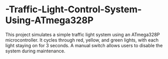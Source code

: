 # -Traffic-Light-Control-System-Using-ATmega328P
This project simulates a simple traffic light system using an ATmega328P microcontroller. It cycles through red, yellow, and green lights, with each light staying on for 3 seconds. A manual switch allows users to disable the system during maintenance.
